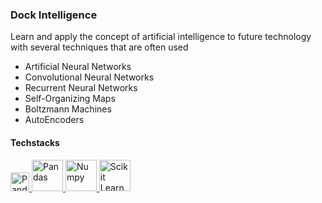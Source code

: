 <h3>Dock Intelligence</h3>
<p>Learn and apply the concept of artificial intelligence to future technology with
several techniques that are often used</p>

<ul>
  <li>Artificial Neural Networks</li>
  <li>Convolutional Neural Networks</li>
  <li>Recurrent Neural Networks</li>
  <li>Self-Organizing Maps</li>
  <li>Boltzmann Machines</li>
  <li>AutoEncoders</li>
</ul>
<h4>Techstacks</h4>
<p>
  <a href="https://www.python.org//" target="_blank">
    <img
      src="http://www.pngmart.com/files/7/Python-PNG-File.png"
      alt="Pandas"
      width="30"
    />
  </a>
  <a href="https://pandas.pydata.org/" target="_blank">
    <img
      src="https://www.pinclipart.com/picdir/big/367-3678882_welding-logos-clip-art.png"
      alt="Pandas"
      width="50"
    />
  </a>
  <a href="https://numpy.org/" target="_blank">
    <img
      src="https://www.pngitem.com/pimgs/b/465-4651848_ladder-icon-png.png"
      alt="Numpy"
      width="50"
    />
  </a>
  <a href="https://scikit-learn.org/" target="_blank">
    <img
      src="https://upload.wikimedia.org/wikipedia/commons/thumb/0/05/Scikit_learn_logo_small.svg/260px-Scikit_learn_logo_small.svg.png"
      alt="Scikit Learn"
      width="50"
    />
  </a>
</p>
